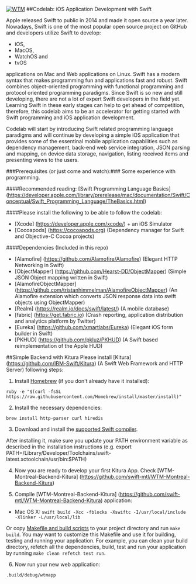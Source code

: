 [![WTM](http://www.wtm-montreal.com/assets/images/logo-gdg.png)](http://www.wtm-montreal.com) 
##Codelab: iOS Application Development with Swift

Apple released Swift to public in 2014 and made it open source a year later. Nowadays, Swift is one of the most popular open source project on GitHub and developers utilize Swift to develop:

- iOS, 
- MacOS, 
- WatchOS and 
- tvOS 

applications on Mac and Web applications on Linux. Swift has a modern syntax that makes programming fun and applications fast and robust. Swift combines object-oriented programming with functional programming and protocol oriented programming paradigms. Since Swift is so new and still developing, there are not a lot of expert Swift developers in the field yet. Learning Swift in these early stages can help to get ahead of competition, therefore, this codelab aims to be an accelerator for getting started with Swift programming and iOS application development. 

Codelab will start by introducing Swift related programming language paradigms and will continue by developing a simple iOS application that provides some of the essentinal mobile application capabilities such as dependency management, back-end web service integration, JSON parsing and mapping, on device data storage, navigation, listing received items and presenting views to the users.

###Prerequisites (or just come and watch):###
Some experience with programming.

####Recommended reading:
[Swift Programming Language Basics] (https://developer.apple.com/library/prerelease/mac/documentation/Swift/Conceptual/Swift_Programming_Language/TheBasics.html)

####Please install the following to be able to follow the codelab:
- [Xcode] (https://developer.apple.com/xcode/) + an iOS Simulator
- [Cocoapods] (https://cocoapods.org) (Dependency manager for Swift and Objective-C Cocoa projects)

####Dependencies (Included in this repo)
- [Alamofire] (https://github.com/Alamofire/Alamofire) (Elegant HTTP Networking in Swift)
- [ObjectMapper] (https://github.com/Hearst-DD/ObjectMapper) (Simple JSON Object mapping written in Swift)
- [AlamofireObjectMapper] (https://github.com/tristanhimmelman/AlamofireObjectMapper) (An Alamofire extension which converts JSON response data into swift objects using ObjectMapper)
- [Realm] (https://realm.io/docs/swift/latest/) (A mobile database)
- [fabric] (https://get.fabric.io) (Crash reporting, application distribution and analytics platform by Twitter)
- [Eureka] (https://github.com/xmartlabs/Eureka) (Elegant iOS form builder in Swift)
- [PKHUD] (https://github.com/pkluz/PKHUD) (A Swift based reimplementation of the Apple HUD) 

##Simple Backend with Kitura
Please install [Kitura] (https://github.com/IBM-Swift/Kitura) (A Swift Web Framework and HTTP Server) following steps:

1. Install [Homebrew](http://brew.sh/) (if you don't already have it installed):

 `ruby -e "$(curl -fsSL https://raw.githubusercontent.com/Homebrew/install/master/install)"`

2. Install the necessary dependencies:

 `brew install http-parser curl hiredis`

3. Download and install the [supported Swift compiler](#swift-version).

 After installing it, make sure you update your PATH environment variable as described in the installation instructions (e.g. export PATH=/Library/Developer/Toolchains/swift-latest.xctoolchain/usr/bin:$PATH)

4. Now you are ready to develop your first Kitura App. Check [WTM-Montreal-Backend-Kitura] (https://github.com/swift-mtl/WTM-Montreal-Backend-Kitura) 

5. Compile [WTM-Montreal-Backend-Kitura] (https://github.com/swift-mtl/WTM-Montreal-Backend-Kitura) application:

  - Mac OS X: `swift build -Xcc -fblocks -Xswiftc -I/usr/local/include -Xlinker -L/usr/local/lib`

  Or copy [Makefile and build scripts](https://github.com/IBM-Swift/Kitura-CI/blob/master/build) to your project directory and run `make build`. You may want to customize this Makefile and use it for building, testing and running your application. For example, you can clean your build directory, refetch all the dependencies, build, test and run your application by running `make clean refetch test run`.

6. Now run your new web application:

  ```
  .build/debug/wtmapp
  ```

